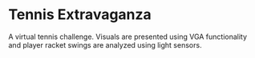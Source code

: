 # Tennis Extravaganza

A virtual tennis challenge. 
Visuals are presented using VGA functionality and player racket swings are analyzed using light sensors. 
